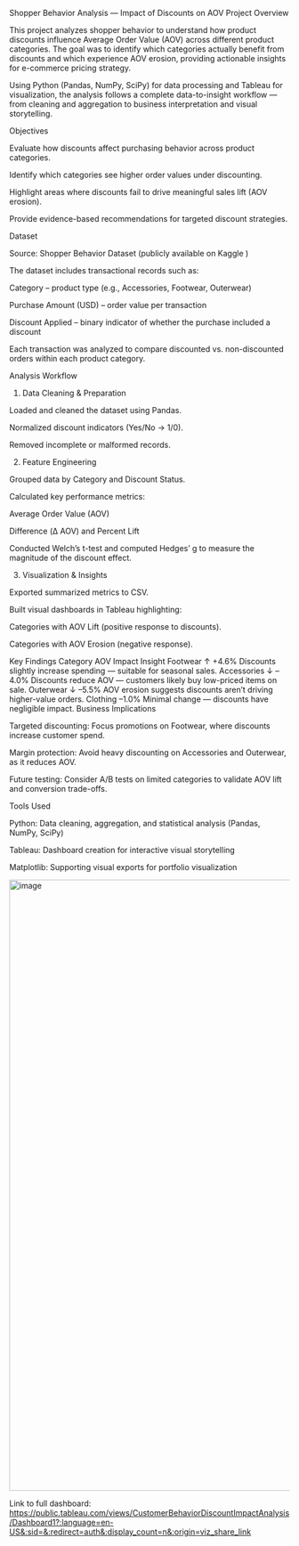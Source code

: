 Shopper Behavior Analysis — Impact of Discounts on AOV
Project Overview

This project analyzes shopper behavior to understand how product discounts influence Average Order Value (AOV) across different product categories.
The goal was to identify which categories actually benefit from discounts and which experience AOV erosion, providing actionable insights for e-commerce pricing strategy.

Using Python (Pandas, NumPy, SciPy) for data processing and Tableau for visualization, the analysis follows a complete data-to-insight workflow — from cleaning and aggregation to business interpretation and visual storytelling.

Objectives

Evaluate how discounts affect purchasing behavior across product categories.

Identify which categories see higher order values under discounting.

Highlight areas where discounts fail to drive meaningful sales lift (AOV erosion).

Provide evidence-based recommendations for targeted discount strategies.

Dataset

Source: Shopper Behavior Dataset (publicly available on Kaggle
)

The dataset includes transactional records such as:

Category – product type (e.g., Accessories, Footwear, Outerwear)

Purchase Amount (USD) – order value per transaction

Discount Applied – binary indicator of whether the purchase included a discount

Each transaction was analyzed to compare discounted vs. non-discounted orders within each product category.

Analysis Workflow
1. Data Cleaning & Preparation

Loaded and cleaned the dataset using Pandas.

Normalized discount indicators (Yes/No → 1/0).

Removed incomplete or malformed records.

2. Feature Engineering

Grouped data by Category and Discount Status.

Calculated key performance metrics:

Average Order Value (AOV)

Difference (Δ AOV) and Percent Lift

Conducted Welch’s t-test and computed Hedges’ g to measure the magnitude of the discount effect.

3. Visualization & Insights

Exported summarized metrics to CSV.

Built visual dashboards in Tableau highlighting:

Categories with AOV Lift (positive response to discounts).

Categories with AOV Erosion (negative response).

Key Findings
Category	AOV Impact	Insight
Footwear	↑ +4.6%	Discounts slightly increase spending — suitable for seasonal sales.
Accessories	↓ –4.0%	Discounts reduce AOV — customers likely buy low-priced items on sale.
Outerwear	↓ –5.5%	AOV erosion suggests discounts aren’t driving higher-value orders.
Clothing	–1.0%	Minimal change — discounts have negligible impact.
Business Implications

Targeted discounting: Focus promotions on Footwear, where discounts increase customer spend.

Margin protection: Avoid heavy discounting on Accessories and Outerwear, as it reduces AOV.

Future testing: Consider A/B tests on limited categories to validate AOV lift and conversion trade-offs.

Tools Used

Python: Data cleaning, aggregation, and statistical analysis (Pandas, NumPy, SciPy)

Tableau: Dashboard creation for interactive visual storytelling

Matplotlib: Supporting visual exports for portfolio visualization

<img width="1786" height="1098" alt="image" src="https://github.com/user-attachments/assets/15f53718-6e32-4871-826c-1aa38e47d2c0" />



Link to full dashboard: https://public.tableau.com/views/CustomerBehaviorDiscountImpactAnalysis/Dashboard1?:language=en-US&:sid=&:redirect=auth&:display_count=n&:origin=viz_share_link
